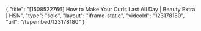 {
    "title": "[1508522766] How to Make Your Curls Last All Day | Beauty Extra | HSN",
    "type": "solo",
    "layout": "iframe-static",
    "videoId": "123178180",
    "url": "\/tvpembed\/123178180"
}